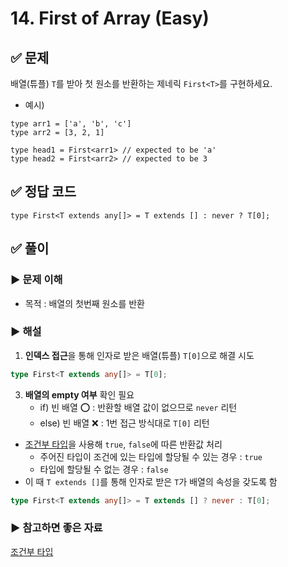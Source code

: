 # 14. First of Array (Easy)

## ✅ 문제

배열(튜플) `T`를 받아 첫 원소를 반환하는 제네릭 `First<T>`를 구현하세요.

- 예시)

```tsx
type arr1 = ['a', 'b', 'c']
type arr2 = [3, 2, 1]

type head1 = First<arr1> // expected to be 'a'
type head2 = First<arr2> // expected to be 3
```

## ✅ 정답 코드

```tsx
type First<T extends any[]> = T extends [] : never ? T[0];
```

## ✅ 풀이

### ▶️ 문제 이해
- 목적 : 배열의 첫번째 원소를 반환

### ▶️ 해설
1. **인덱스 접근**을 통해 인자로 받은 배열(튜플) `T[0]`으로 해결 시도
```ts
type First<T extends any[]> = T[0];
```

3. **배열의 empty 여부** 확인 필요
	- if) 빈 배열 ⭕️ : 반환할 배열 값이 없으므로 `never` 리턴
    - else) 빈 배열 ❌ : 1번 접근 방식대로 `T[0]` 리턴
 - [조건부 타입](https://www.typescriptlang.org/docs/handbook/2/conditional-types.html)을 사용해 `true`, `false`에 따른 반환값 처리
     - 주어진 타입이 조건에 있는 타입에 할당될 수 있는 경우 : `true`
     - 타입에 할당될 수 없는 경우 : `false`
 - 이 때 `T extends []`를 통해 인자로 받은 `T`가 배열의 속성을 갖도록 함
```ts
type First<T extends any[]> = T extends [] ? never : T[0];
```

### ▶️ 참고하면 좋은 자료
[조건부 타입](https://www.typescriptlang.org/docs/handbook/2/conditional-types.html)